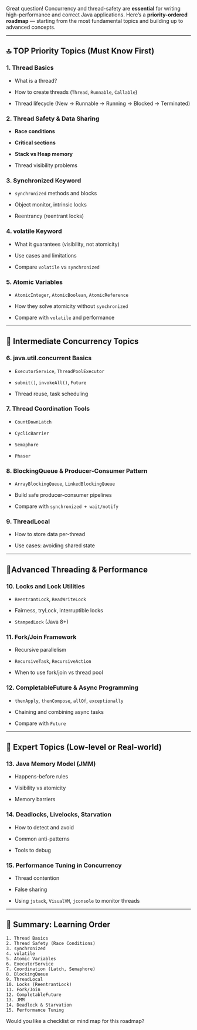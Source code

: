 Great question! Concurrency and thread-safety are **essential** for writing high-performance and correct Java applications. Here’s a **priority-ordered roadmap** — starting from the most fundamental topics and building up to advanced concepts.

---

## 🔝 TOP Priority Topics (Must Know First)

### 1. **Thread Basics**

- What is a thread?
    
- How to create threads (`Thread`, `Runnable`, `Callable`)
    
- Thread lifecycle (New → Runnable → Running → Blocked → Terminated)
    

### 2. **Thread Safety & Data Sharing**

- **Race conditions**
    
- **Critical sections**
    
- **Stack vs Heap memory**
    
- Thread visibility problems
    

### 3. **Synchronized Keyword**

- `synchronized` methods and blocks
    
- Object monitor, intrinsic locks
    
- Reentrancy (reentrant locks)
    

### 4. **volatile Keyword**

- What it guarantees (visibility, not atomicity)
    
- Use cases and limitations
    
- Compare `volatile` vs `synchronized`
    

### 5. **Atomic Variables**

- `AtomicInteger`, `AtomicBoolean`, `AtomicReference`
    
- How they solve atomicity without `synchronized`
    
- Compare with `volatile` and performance
    

---

## 🧱 Intermediate Concurrency Topics

### 6. **java.util.concurrent Basics**

- `ExecutorService`, `ThreadPoolExecutor`
    
- `submit()`, `invokeAll()`, `Future`
    
- Thread reuse, task scheduling
    

### 7. **Thread Coordination Tools**

- `CountDownLatch`
    
- `CyclicBarrier`
    
- `Semaphore`
    
- `Phaser`
    

### 8. **BlockingQueue & Producer-Consumer Pattern**

- `ArrayBlockingQueue`, `LinkedBlockingQueue`
    
- Build safe producer-consumer pipelines
    
- Compare with `synchronized + wait/notify`
    

### 9. **ThreadLocal**

- How to store data per-thread
    
- Use cases: avoiding shared state
    

---

## 🚦Advanced Threading & Performance

### 10. **Locks and Lock Utilities**

- `ReentrantLock`, `ReadWriteLock`
    
- Fairness, tryLock, interruptible locks
    
- `StampedLock` (Java 8+)
    

### 11. **Fork/Join Framework**

- Recursive parallelism
    
- `RecursiveTask`, `RecursiveAction`
    
- When to use fork/join vs thread pool
    

### 12. **CompletableFuture & Async Programming**

- `thenApply`, `thenCompose`, `allOf`, `exceptionally`
    
- Chaining and combining async tasks
    
- Compare with `Future`
    

---

## 🧠 Expert Topics (Low-level or Real-world)

### 13. **Java Memory Model (JMM)**

- Happens-before rules
    
- Visibility vs atomicity
    
- Memory barriers
    

### 14. **Deadlocks, Livelocks, Starvation**

- How to detect and avoid
    
- Common anti-patterns
    
- Tools to debug
    

### 15. **Performance Tuning in Concurrency**

- Thread contention
    
- False sharing
    
- Using `jstack`, `VisualVM`, `jconsole` to monitor threads
    

---

## 📌 Summary: Learning Order

```text
1. Thread Basics
2. Thread Safety (Race Conditions)
3. synchronized
4. volatile
5. Atomic Variables
6. ExecutorService
7. Coordination (Latch, Semaphore)
8. BlockingQueue
9. ThreadLocal
10. Locks (ReentrantLock)
11. Fork/Join
12. CompletableFuture
13. JMM
14. Deadlock & Starvation
15. Performance Tuning
```

Would you like a checklist or mind map for this roadmap?